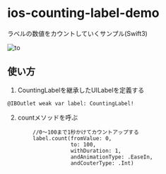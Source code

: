 # ios-counting-label-demo
ラベルの数値をカウントしていくサンプル(Swift3)

![to](https://cloud.githubusercontent.com/assets/9479568/25931513/ac1898fa-3647-11e7-97a2-3914cebb17be.gif)

## 使い方

1. CountingLabelを継承したUILabelを定義する

```swift:ViewController
@IBOutlet weak var label: CountingLabel!
```

2. countメソッドを呼ぶ

```swift:ViewController
        //0〜100まで1秒かけてカウントアップする
        label.count(fromValue: 0,
                    to: 100,
                    withDuration: 1,
                    andAnimationType: .EaseIn,
                    andCouterType: .Int)
```
